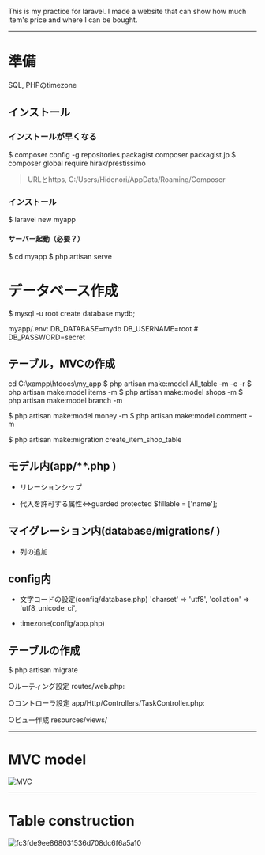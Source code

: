 This is my practice for laravel.
I made a website that can show how much item's price and where I can be bought.

---

# 準備

SQL, PHPのtimezone

## インストール

### インストールが早くなる

$ composer config -g repositories.packagist composer packagist.jp
$ composer global require hirak/prestissimo

> URLとhttps, C:/Users/Hidenori/AppData/Roaming/Composer

### インストール

$ laravel new myapp

#### サーバー起動（必要？）

$ cd myapp
$ php artisan serve

# データベース作成

$ mysql -u root
create database mydb;

myapp/.env:
	DB_DATABASE=mydb
	DB_USERNAME=root
	# DB_PASSWORD=secret

## テーブル，MVCの作成

cd C:\xampp\htdocs\my_app
$ php artisan make:model All_table -m -c -r
$ php artisan make:model items -m
$ php artisan make:model shops -m
$ php artisan make:model branch -m

$ php artisan make:model money -m
$ php artisan make:model comment -m

$ php artisan make:migration create_item_shop_table

## モデル内(app/**.php )

- リレーションシップ

- 代入を許可する属性⇔guarded
  protected $fillable = ['name'];

## マイグレーション内(database/migrations/ )

- 列の追加

## config内

- 文字コードの設定(config/database.php)
  'charset' => 'utf8',
  'collation' => 'utf8_unicode_ci',

- timezone(config/app.php)

## テーブルの作成

$ php artisan migrate

○ルーティング設定
routes/web.php:

○コントローラ設定
app/Http/Controllers/TaskController.php:

○ビュー作成
resources/views/

---
# MVC model
![MVC](https://user-images.githubusercontent.com/15546605/76137527-7ba9e180-6081-11ea-9c40-16a890261554.png)

---
# Table construction
![fc3fde9ee868031536d708dc6f6a5a10](https://user-images.githubusercontent.com/15546605/76137532-7fd5ff00-6081-11ea-91d5-ced321541691.png)
